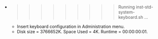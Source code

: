 * >>>>>>>>> Running inst-std-system-keyboard.sh ...
  * Insert keyboard configuration in Administration menu.
  * Disk size = 3766652K. Space Used = 4K. Runtime = 00:00:00:01.

